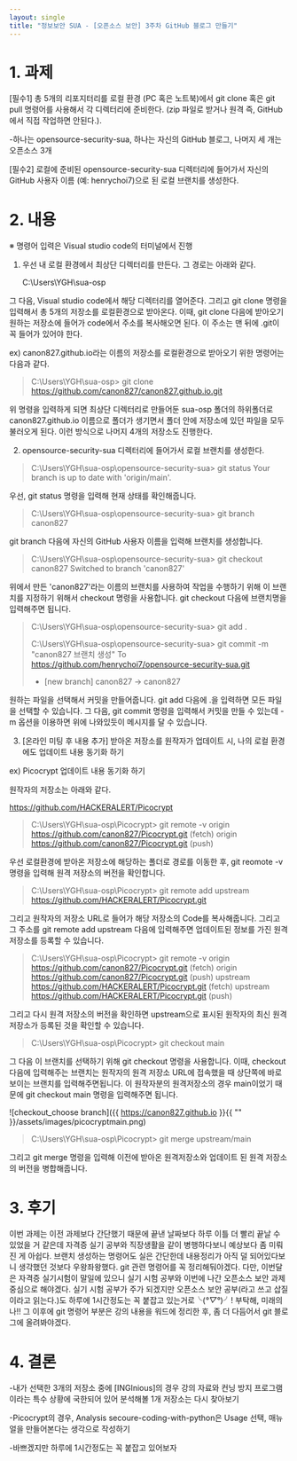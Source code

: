 ```yaml
---
layout: single
title: "정보보안 SUA - [오픈소스 보안] 3주차 GitHub 블로그 만들기"
---
```


# 1. 과제

[필수1] 총 5개의 리포지터리를 로컬 환경 (PC 혹은 노트북)에서 git clone 혹은 git pull 명령어를 사용해서 각 디렉터리에 준비한다. (zip 파일로 받거나 원격 즉, GitHub에서 직접 작업하면 안된다.).

-하나는 opensource-security-sua, 하나는 자신의 GitHub 블로그, 나머지 세 개는 오픈소스 3개

[필수2] 로컬에 준비된 opensource-security-sua 디렉터리에 들어가서 자신의 GitHub 사용자 이름 (예: henrychoi7)으로 된 로컬 브랜치를 생성한다.

# 2. 내용

※ 명령어 입력은 Visual studio code의 터미널에서 진행

1. 우선 내 로컬 환경에서 최상단 디렉터리를 만든다. 그 경로는 아래와 같다.

   C:\Users\YGH\sua-osp

그 다음, Visual studio code에서 해당 디렉터리를 열어준다. 그리고 git clone 명령을 입력해서 총 5개의 저장소를 로컬환경으로 받아온다. 이때, git clone 다음에 받아오기 원하는 저장소에 들어가 code에서 주소를 복사해오면 된다. 이 주소는 맨 뒤에 .git이 꼭 들어가 있어야 한다.

ex) canon827.github.io라는 이름의 저장소를 로컬환경으로 받아오기 위한 명령어는 다음과 같다.

> C:\Users\YGH\sua-osp> git clone https://github.com/canon827/canon827.github.io.git

위 명령을 입력하게 되면 최상단 디렉터리로 만들어둔 sua-osp 폴더의 하위폴더로 canon827.github.io 이름으로 폴더가 생기면서 폴더 안에 저장소에 있던 파일을 모두 불러오게 된다. 이런 방식으로 나머지 4개의 저장소도 진행한다.

2. opensource-security-sua 디렉터리에 들어가서 로컬 브랜치를 생성한다.

> C:\Users\YGH\sua-osp\opensource-security-sua> git status 
>Your branch is up to date with 'origin/main'.

우선, git status 명령을 입력해 현재 상태를 확인해줍니다.

> C:\Users\YGH\sua-osp\opensource-security-sua> git branch canon827

git branch 다음에 자신의 GitHub 사용자 이름을 입력해 브랜치를 생성합니다.

> C:\Users\YGH\sua-osp\opensource-security-sua> git checkout canon827
> Switched to branch 'canon827'

위에서 만든 'canon827'라는 이름의 브랜치를 사용하여 작업을 수행하기 위해 이 브랜치를 지정하기 위해서 checkout 명령을 사용합니다. git checkout 다음에 브랜치명을 입력해주면 됩니다.

> C:\Users\YGH\sua-osp\opensource-security-sua> git add .
>
> C:\Users\YGH\sua-osp\opensource-security-sua> git commit -m "canon827 브랜치 생성"
> To https://github.com/henrychoi7/opensource-security-sua.git
>
> - [new branch] canon827 -> canon827

원하는 파일을 선택해서 커밋을 만들어줍니다. git add 다음에 .을 입력하면 모든 파일을 선택할 수 있습니다. 그 다음, git commit 명령을 입력해서 커밋을 만들 수 있는데 -m 옵션을 이용하면 위에 나와있듯이 메시지를 달 수 있습니다.

3. [온라인 미팅 후 내용 추가] 받아온 저장소를 원작자가 업데이트 시, 나의 로컬 환경에도 업데이트 내용 동기화 하기

ex) Picocrypt 업데이트 내용 동기화 하기

원작자의 저장소는 아래와 같다.

https://github.com/HACKERALERT/Picocrypt

> C:\Users\YGH\sua-osp\Picocrypt> git remote -v
> origin https://github.com/canon827/Picocrypt.git (fetch)
> origin https://github.com/canon827/Picocrypt.git (push)

우선 로컬환경에 받아온 저장소에 해당하는 폴더로 경로를 이동한 후, git reomote -v 명령을 입력해 원격 저장소의 버전을 확인합니다.

> C:\Users\YGH\sua-osp\Picocrypt> git remote add upstream https://github.com/HACKERALERT/Picocrypt.git

그리고 원작자의 저장소 URL로 들어가 해당 저장소의 Code를 복사해줍니다. 그리고 그 주소를 git remote add upstream 다음에 입력해주면 업데이트된 정보를 가진 원격 저장소를 등록할 수 있습니다.

> C:\Users\YGH\sua-osp\Picocrypt> git remote -v
> origin https://github.com/canon827/Picocrypt.git (fetch)
> origin https://github.com/canon827/Picocrypt.git (push)
> upstream https://github.com/HACKERALERT/Picocrypt.git (fetch)
> upstream https://github.com/HACKERALERT/Picocrypt.git (push)

그리고 다시 원격 저장소의 버전을 확인하면 upstream으로 표시된 원작자의 최신 원격 저장소가 등록된 것을 확인할 수 있습니다.

> C:\Users\YGH\sua-osp\Picocrypt> git checkout main

그 다음 이 브랜치를 선택하기 위해 git checkout 명령을 사용합니다. 이때, checkout 다음에 입력해주는 브랜치는 원작자의 원격 저장소 URL에 접속했을 때 상단쪽에 바로 보이는 브랜치를 입력해주면됩니다. 이 원작자분의 원격저장소의 경우 main이었기 때문에 git checkout main 명령을 입력해주면 됩니다.

![checkout_choose branch]({{ https://canon827.github.io }}{{ "" }}/assets/images/picocryptmain.png)

> C:\Users\YGH\sua-osp\Picocrypt> git merge upstream/main

그리고 git merge 명령을 입력해 이전에 받아온 원격저장소와 업데이트 된 원격 저장소의 버전을 병합해줍니다.

# 3. 후기

이번 과제는 이전 과제보다 간단했기 때문에 끝낸 날짜보다 하루 이틀 더 빨리 끝날 수 있었을 거 같은데 자격증 실기 공부와 직장생활을 같이 병행하다보니 예상보다 좀 미뤄진 게 아쉽다. 브랜치 생성하는 명령어도 실은 간단한데 내용정리가 아직 덜 되어있다보니 생각했던 것보다 우왕좌왕했다. git 관련 명령어를 꼭 정리해둬야겠다. 다만, 이번달은 자격증 실기시험이 말일에 있으니 실기 시험 공부와 이번에 나간 오픈소스 보안 과제 중심으로 해야겠다. 실기 시험 공부가 주가 되겠지만 오픈소스 보안 공부(라고 쓰고 삽질이라고 읽는다.)도 하루에 1시간정도는 꼭 붙잡고 있는거로╰(_°▽°_)╯! 부탁해, 미래의나!! 그 이후에 git 명령어 부분은 강의 내용을 워드에 정리한 후, 좀 더 다듬어서 git 블로그에 올려봐야겠다.

# 4. 결론

-내가 선택한 3개의 저장소 중에 [INGInious]의 경우 강의 자료와 컨닝 방지 프로그램이라는 특수 상황에 국한되어 있어 분석해볼 1개 저장소는 다시 찾아보기

-Picocrypt의 경우, Analysis
secoure-coding-with-python은 Usage 선택, 매뉴얼을 만들어본다는 생각으로 작성하기

-바쁘겠지만 하루에 1시간정도는 꼭 붙잡고 있어보자
